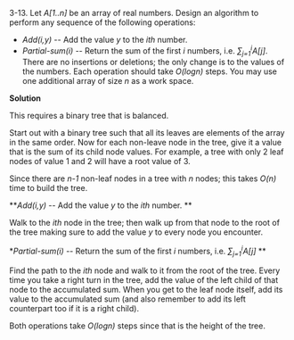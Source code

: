 3-13. Let *A[1..n]* be an array of real numbers. Design an algorithm to perform any sequence of the following operations:

 * *Add(i,y)* -- Add the value *y* to the *ith* number.
 * *Partial-sum(i)* -- Return the sum of the first *i* numbers, i.e. *∑<sub>j=1</sub><sup>i</sup>A[j]*. There are no insertions or deletions; the only change is to the values of the numbers. Each operation should take *O(logn)* steps. You may use one additional array of size *n* as a work space.

**Solution** 

This requires a binary tree that is balanced.

Start out with a binary tree such that all its leaves are elements of the array in the same order. Now for each non-leave node in the tree, give it a value that is the sum of its child node values. For example, a tree with only 2 leaf nodes of value 1 and 2 will have a root value of 3.

Since there are *n-1* non-leaf nodes in a tree with *n* nodes; this takes *O(n)* time to build the tree.

 ***Add(i,y)* -- Add the value *y* to the *ith* number. **

   Walk to the *ith* node in the tree; then walk up from that node to the root of the tree making sure to add the value *y* to every node you encounter.
   
 **Partial-sum(i)* -- Return the sum of the first *i* numbers, i.e. *∑<sub>j=1</sub><sup>i</sup>A[j]* **
   
   Find the path to the *ith* node and walk to it from the root of the tree. Every time you take a right turn in the tree, add the value of the left child of that node to the accumulated sum. When you get to the leaf node itself, add its value to the accumulated sum (and also remember to add its left counterpart too if it is a right child).
   
   
Both operations take *O(logn)* steps since that is the height of the tree.
 